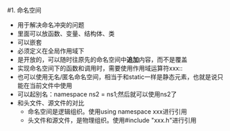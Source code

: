 #1. 命名空间
* 用于解决命名冲突的问题
* 里面可以放函数、变量、结构体、类
* 可以嵌套
* 必须定义在全局作用域下
* 是开放的，可以随时往原先的命名空间中**追加**内容，而不是覆盖
* 实现命名空间下的函数和调用时，需要使用作用域运算符xxx::
* 也可以使用无名/匿名命名空间，相当于和static一样是静态元素，也就是说只能在当前文件中使用
* 可以起别名：namespace ns2 = ns1;然后就可以使用ns2了
* 和头文件、源文件的对比
    * 命名空间是逻辑组织。使用using namespace xxx进行引用
    * 头文件和源文件，是物理组织。使用#include "xxx.h"进行引用
